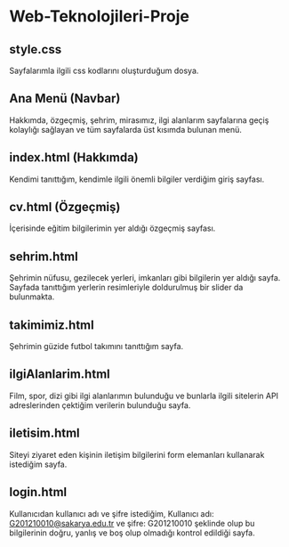 # Web-Teknolojileri-Proje

## style.css
Sayfalarımla ilgili css kodlarını oluşturduğum dosya.
## Ana Menü (Navbar)
Hakkımda, özgeçmiş, şehrim, mirasımız, ilgi alanlarım sayfalarına geçiş kolaylığı sağlayan ve tüm sayfalarda üst kısımda bulunan menü.
## index.html (Hakkımda)
Kendimi tanıttığım, kendimle ilgili önemli bilgiler verdiğim giriş sayfası.
## cv.html (Özgeçmiş)
İçerisinde eğitim bilgilerimin yer aldığı özgeçmiş sayfası.
## sehrim.html
Şehrimin nüfusu, gezilecek yerleri, imkanları gibi bilgilerin yer aldığı sayfa. Sayfada tanıttığım yerlerin resimleriyle doldurulmuş  bir slider da bulunmakta.
## takimimiz.html
Şehrimin güzide futbol takımını tanıttığım sayfa. 
## ilgiAlanlarim.html
Film, spor, dizi gibi ilgi alanlarımın bulunduğu ve bunlarla ilgili sitelerin API adreslerinden çektiğim verilerin bulunduğu sayfa.
## iletisim.html
Siteyi ziyaret eden kişinin iletişim bilgilerini form elemanları kullanarak istediğim sayfa.
## login.html
Kullanıcıdan kullanıcı adı ve şifre istediğim, Kullanıcı adı: G201210010@sakarya.edu.tr ve şifre: G201210010   şeklinde olup bu bilgilerinin doğru, yanlış ve boş olup olmadığı kontrol edildiği sayfa.
